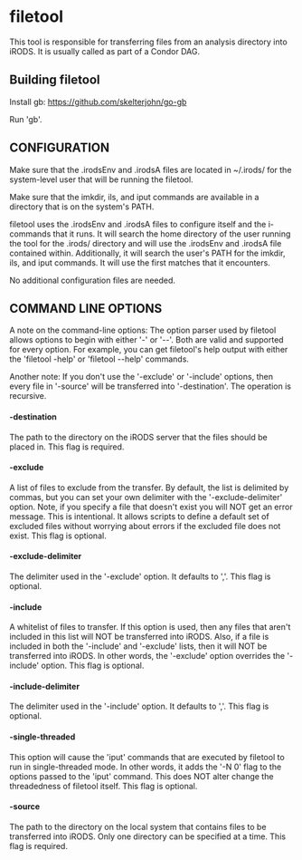 filetool
========

This tool is responsible for transferring files from an analysis directory into iRODS. It is usually called as part of a Condor DAG.

## Building filetool

Install gb: https://github.com/skelterjohn/go-gb

Run 'gb'.

## CONFIGURATION

Make sure that the .irodsEnv and .irodsA files are located in ~/.irods/ for the system-level user that will be running the filetool.

Make sure that the imkdir, ils, and iput commands are available in a directory that is on the system's PATH. 

filetool uses the .irodsEnv and .irodsA files to configure itself and the i-commands that it runs. It will search the home directory of the user running the tool for the .irods/ directory and will use the .irodsEnv and .irodsA file contained within. Additionally, it will search the user's PATH for the imkdir, ils, and iput commands. It will use the first matches that it encounters.

No additional configuration files are needed.


## COMMAND LINE OPTIONS

A note on the command-line options: The option parser used by filetool allows options to begin with either '-' or '--'. Both are valid and supported for every option. For example, you can get filetool's help output with either the 'filetool -help' or 'filetool --help' commands. 

Another note: If you don't use the '-exclude' or '-include' options, then every file in '-source' will be transferred into '-destination'. The operation is recursive.

#### -destination    

The path to the directory on the iRODS server that the files should be placed in. This flag is required.


#### -exclude    

A list of files to exclude from the transfer. By default, the list is delimited by commas, but you can set your own delimiter with the '-exclude-delimiter' option. Note, if you specify a file that doesn't exist you will NOT get an error message. This is intentional. It allows scripts to define a default set of excluded files without worrying about errors if the excluded file does not exist. This flag is optional.


#### -exclude-delimiter    

The delimiter used in the '-exclude' option. It defaults to ','. This flag is optional.


#### -include    

A whitelist of files to transfer. If this option is used, then any files that aren't included in this list will NOT be transferred into iRODS. Also, if a file is included in both the '-include' and '-exclude' lists, then it will NOT be transferred into iRODS. In other words, the '-exclude' option overrides the '-include' option. This flag is optional.


#### -include-delimiter    

The delimiter used in the '-include' option. It defaults to ','. This flag is optional.


#### -single-threaded    

This option will cause the 'iput' commands that are executed by filetool to run in single-threaded mode. In other words, it adds the '-N 0' flag to the options passed to the 'iput' command. This does NOT alter change the threadedness of filetool itself. This flag is optional.


#### -source    

The path to the directory on the local system that contains files to be transferred into iRODS. Only one directory can be specified at a time. This flag is required.

